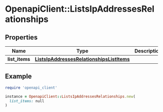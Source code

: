 # OpenapiClient::ListsIpAddressesRelationships

## Properties

| Name | Type | Description | Notes |
| ---- | ---- | ----------- | ----- |
| **list_items** | [**ListsIpAddressesRelationshipsListItems**](ListsIpAddressesRelationshipsListItems.md) |  | [optional] |

## Example

```ruby
require 'openapi_client'

instance = OpenapiClient::ListsIpAddressesRelationships.new(
  list_items: null
)
```

